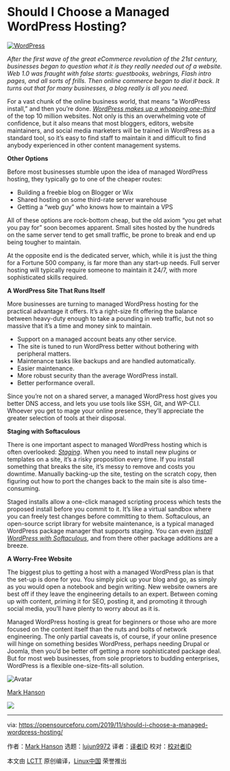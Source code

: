 [#]: collector: (lujun9972)
[#]: translator: ( )
[#]: reviewer: ( )
[#]: publisher: ( )
[#]: url: ( )
[#]: subject: (Should I Choose a Managed WordPress Hosting?)
[#]: via: (https://opensourceforu.com/2019/11/should-i-choose-a-managed-wordpress-hosting/)
[#]: author: (Mark Hanson https://opensourceforu.com/author/mark-hanson/)

Should I Choose a Managed WordPress Hosting?
======

[![WordPress][1]][2]

_After the first wave of the great eCommerce revolution of the 21st century, businesses began to question what it is they really needed out of a website. Web 1.0 was fraught with false starts: guestbooks, webrings, Flash intro pages, and all sorts of frills. Then online commerce began to dial it back. It turns out that for many businesses, a blog really is all you need._

For a vast chunk of the online business world, that means “a WordPress install,” and then you’re done. [_WordPress makes up a whopping one-third_][3] of the top 10 million websites. Not only is this an overwhelming vote of confidence, but it also means that most bloggers, editors, website maintainers, and social media marketers will be trained in WordPress as a standard tool, so it’s easy to find staff to maintain it and difficult to find anybody experienced in other content management systems.

**Other Options**

Before most businesses stumble upon the idea of managed WordPress hosting, they typically go to one of the cheaper routes:

  * Building a freebie blog on Blogger or Wix
  * Shared hosting on some third-rate server warehouse
  * Getting a “web guy” who knows how to maintain a VPS



All of these options are rock-bottom cheap, but the old axiom “you get what you pay for” soon becomes apparent. Small sites hosted by the hundreds on the same server tend to get small traffic, be prone to break and end up being tougher to maintain.

At the opposite end is the dedicated server, which, while it is just the thing for a Fortune 500 company, is far more than any start-up needs. Full server hosting will typically require someone to maintain it 24/7, with more sophisticated skills required.

**A WordPress Site That Runs Itself**

More businesses are turning to managed WordPress hosting for the practical advantage it offers. It’s a right-size fit offering the balance between heavy-duty enough to take a pounding in web traffic, but not so massive that it’s a time and money sink to maintain.

  * Support on a managed account beats any other service.
  * The site is tuned to run WordPress better without bothering with peripheral matters.
  * Maintenance tasks like backups and are handled automatically.
  * Easier maintenance.
  * More robust security than the average WordPress install.
  * Better performance overall.



Since you’re not on a shared server, a managed WordPress host gives you better DNS access, and lets you use tools like SSH, Git, and WP-CLI. Whoever you get to mage your online presence, they’ll appreciate the greater selection of tools at their disposal.

**Staging with Softaculous**

There is one important aspect to managed WordPress hosting which is often overlooked: [_Staging_][4]. When you need to install new plugins or templates on a site, it’s a risky proposition every time. If you install something that breaks the site, it’s messy to remove and costs you downtime. Manually backing-up the site, testing on the scratch copy, then figuring out how to port the changes back to the main site is also time-consuming.

Staged installs allow a one-click managed scripting process which tests the proposed install before you commit to it. It’s like a virtual sandbox where you can freely test changes before committing to them. Softaculous, an open-source script library for website maintenance, is a typical managed WordPress package manager that supports staging. You can even [_install WordPress with Softaculous_][5], and from there other package additions are a breeze.

**A Worry-Free Website**

The biggest plus to getting a host with a managed WordPress plan is that the set-up is done for you. You simply pick up your blog and go, as simply as you would open a notebook and begin writing. New website owners are best off if they leave the engineering details to an expert. Between coming up with content, priming it for SEO, posting it, and promoting it through social media, you’ll have plenty to worry about as it is.

Managed WordPress hosting is great for beginners or those who are more focused on the content itself than the nuts and bolts of network engineering. The only partial caveats is, of course, if your online presence will hinge on something besides WordPress, perhaps needing Drupal or Joomla, then you’d be better off getting a more sophisticated package deal. But for most web businesses, from sole proprietors to budding enterprises, WordPress is a flexible one-size-fits-all solution.

![Avatar][6]

[Mark Hanson][7]

[![][8]][9]

--------------------------------------------------------------------------------

via: https://opensourceforu.com/2019/11/should-i-choose-a-managed-wordpress-hosting/

作者：[Mark Hanson][a]
选题：[lujun9972][b]
译者：[译者ID](https://github.com/译者ID)
校对：[校对者ID](https://github.com/校对者ID)

本文由 [LCTT](https://github.com/LCTT/TranslateProject) 原创编译，[Linux中国](https://linux.cn/) 荣誉推出

[a]: https://opensourceforu.com/author/mark-hanson/
[b]: https://github.com/lujun9972
[1]: https://i1.wp.com/opensourceforu.com/wp-content/uploads/2016/09/WordPress.jpg?resize=696%2C421&ssl=1 (WordPress)
[2]: https://i1.wp.com/opensourceforu.com/wp-content/uploads/2016/09/WordPress.jpg?fit=750%2C454&ssl=1
[3]: https://en.wikipedia.org/wiki/WordPress
[4]: https://www.softaculous.com/docs/enduser/create-staging/
[5]: https://www.greengeeks.com/tutorials/article/how-to-install-wordpress-using-softaculous/
[6]: https://secure.gravatar.com/avatar/e827144d3e2406d876d7222a4ac74782?s=100&r=g
[7]: https://opensourceforu.com/author/mark-hanson/
[8]: https://opensourceforu.com/wp-content/uploads/2019/11/assoc.png
[9]: https://feedburner.google.com/fb/a/mailverify?uri=LinuxForYou&loc=en_US
